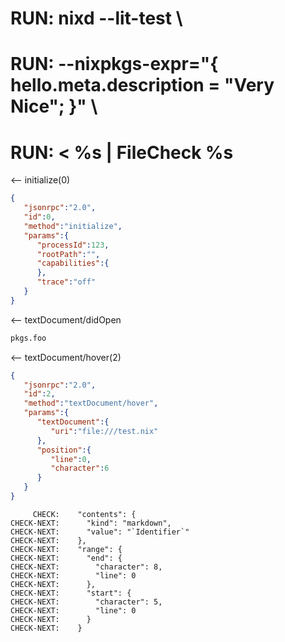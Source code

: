 # RUN: nixd --lit-test \
# RUN: --nixpkgs-expr="{ hello.meta.description = \"Very Nice\";  }" \
# RUN: < %s | FileCheck %s

<-- initialize(0)

```json
{
   "jsonrpc":"2.0",
   "id":0,
   "method":"initialize",
   "params":{
      "processId":123,
      "rootPath":"",
      "capabilities":{
      },
      "trace":"off"
   }
}
```


<-- textDocument/didOpen


```nix file:///test.nix
pkgs.foo
```

<-- textDocument/hover(2)


```json
{
   "jsonrpc":"2.0",
   "id":2,
   "method":"textDocument/hover",
   "params":{
      "textDocument":{
         "uri":"file:///test.nix"
      },
      "position":{
         "line":0,
         "character":6
      }
   }
}
```

```
     CHECK:    "contents": {
CHECK-NEXT:      "kind": "markdown",
CHECK-NEXT:      "value": "`Identifier`"
CHECK-NEXT:    },
CHECK-NEXT:    "range": {
CHECK-NEXT:      "end": {
CHECK-NEXT:        "character": 8,
CHECK-NEXT:        "line": 0
CHECK-NEXT:      },
CHECK-NEXT:      "start": {
CHECK-NEXT:        "character": 5,
CHECK-NEXT:        "line": 0
CHECK-NEXT:      }
CHECK-NEXT:    }
```
